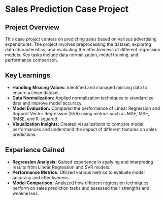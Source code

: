 # Sales Prediction Case Project

## Project Overview

This case project centers on predicting sales based on various advertising expenditures. The project involves preprocessing the dataset, exploring data characteristics, and evaluating the effectiveness of different regression models. Key tasks include data normalization, model training, and performance comparison.

## Key Learnings

- **Handling Missing Values:** Identified and managed missing data to ensure a clean dataset.
- **Data Normalization:** Applied normalization techniques to standardize data and improve model accuracy.
- **Model Evaluation:** Compared the performance of Linear Regression and Support Vector Regression (SVR) using metrics such as MAE, MSE, RMSE, and R-squared.
- **Visualization Insights:** Created visualizations to compare model performances and understand the impact of different features on sales predictions.

## Experience Gained

- **Regression Analysis:** Gained experience in applying and interpreting results from Linear Regression and SVR models.
- **Performance Metrics:** Utilized various metrics to evaluate model accuracy and effectiveness.
- **Model Comparison:** Analyzed how different regression techniques perform on sales prediction tasks and assessed their strengths and weaknesses.


